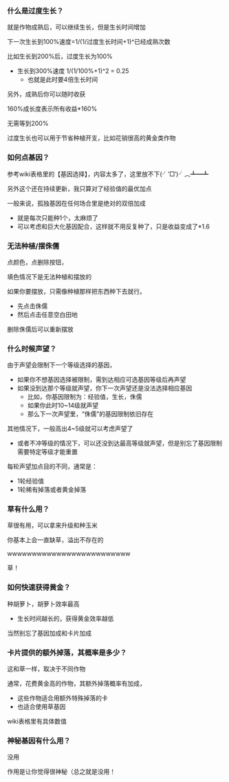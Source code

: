 

### 什么是过度生长？

就是作物成熟后，可以继续生长，但是生长时间增加

下一次生长到100%速度=1/(1/过度生长时间+1)^已经成熟次数

比如生长到200%后，过度生长为100%

*   生长到300%速度 1/(1/100%+1)^2 = 0.25
    *   也就是此时要4倍生长时间

另外，成熟后你可以随时收获 

160%成长度表示所有收益\*160%

无需等到200%

过度生长也可以用于节省种植开支，比如花销很高的黄金类作物

### 如何点基因？

参考wiki表格里的【基因选择】，内容太多了，这里放不下(╯‵□′)╯︵┻━┻

另外这个还在持续更新，我只算对了经验值的最优加点

一般来说，孤独基因在任何场合里是绝对的双倍加成

*   就是每次只能种1个，太麻烦了
*   可以考虑和巨大化基因配合，这样就不用反复种了，只是收益变成了\*1.6

### 无法种植/摆侏儒



点颜色，点删除按钮，

填色情况下是无法种植和摆放的

如果你要摆放，只需像种植那样把东西种下去就行。

*   先点击侏儒
*   然后点击任意空白田地

删除侏儒后可以重新摆放

### 什么时候声望？

由于声望会限制下一个等级选择的基因，

*   如果你不想基因选择被限制，需到达相应可选基因等级后再声望
*   如果没到达那个等级就声望，你下一次声望还是没法选择相应基因
    *   比如，你基因限制为：经验值，生长，侏儒
    *   如果你此时10~14级就声望
    *   那么下一次声望里，“侏儒”的基因限制依旧存在

其他情况下，一般高出4~5级就可以考虑声望了

*   或者不冲等级的情况下，可以还没到达最高等级就声望，但是别忘了基因限制需要特定等级才能重置

每轮声望加点目的不同，通常是：

*   1轮经验值
*   1轮稀有掉落或者黄金掉落

### 草有什么用？

草很有用，可以拿来升级和种玉米

你基本上会一直缺草，溢出不存在的

wwwwwwwwwwwwwwwwwwwwwwwww

草！

### 如何快速获得黄金？

种胡萝卜，胡萝卜效率最高

*   生长时间越长的，获得黄金效率越低

当然别忘了基因加成和卡片加成

### 卡片提供的额外掉落，其概率是多少？

这和草一样，取决于不同作物

通常，花费黄金高的作物，其额外掉落概率有加成，

*   这些作物适合用额外特殊掉落的卡
*   也适合使用草基因

wiki表格里有具体数值

### 神秘基因有什么用？

没用

作用是让你觉得很神秘（总之就是没用！
